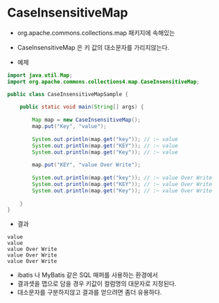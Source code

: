 # CaseInsensitiveMap 

- org.apache.commons.collections.map 패키지에 속해있는 
- CaseInsensitiveMap 은 키 값의 대소문자를 가리지않는다.


- 예제
```java
import java.util.Map;
import org.apache.commons.collections4.map.CaseInsensitiveMap;

public class CaseInsensitiveMapSample {
    
    public static void main(String[] args) {
        
        Map map = new CaseInsensitiveMap(); 
        map.put("Key", "value");
        
        System.out.println(map.get("key")); // :~ value
        System.out.println(map.get("KEY")); // :~ value
        System.out.println(map.get("Key")); // :~ value
        
        map.put("KEY", "value Over Write");
        
        System.out.println(map.get("key")); // :~ value Over Write
        System.out.println(map.get("KEY")); // :~ value Over Write
        System.out.println(map.get("Key")); // :~ value Over Write
        
    }
}
```

- 결과
```
value
value
value Over Write
value Over Write
value Over Write
```

- ibatis 나 MyBatis 같은 SQL 매퍼를 사용하는 환경에서 
- 결과셋을 맵으로 담을 경우 키값이 컬럼명의 대문자로 지정된다.
- 대소문자를 구분하지않고 결과를 얻으려면 좀더 유용하다.

